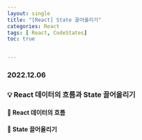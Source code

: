 ```yaml
---
layout: single
title: "[React] State 끌어올리기"
categories: React
tags: [ React, CodeStates]
toc: true


---
```


### 2022.12.06

### 💡  React 데이터의 흐름과  State 끌어올리기

#### 📌 React 데이터의 흐름

#### 📌 State 끌어올리기